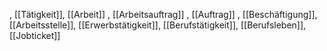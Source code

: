 , [[Tätigkeit]], [[Arbeit]]
, [[Arbeitsauftrag]]
, [[Auftrag]]
, [[Beschäftigung]], [[Arbeitsstelle]], [[Erwerbstätigkeit]], [[Berufstätigkeit]], [[Berufsleben]], [[Jobticket]]